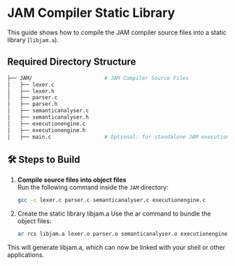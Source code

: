 # JAM Compiler Static Library

This guide shows how to compile the JAM compiler source files into a static library (`libjam.a`).

## Required Directory Structure
   
   ```bash
├── JAM/                       # JAM Compiler Source Files
│   ├── lexer.c
│   ├── lexer.h
│   ├── parser.c
│   ├── parser.h
│   ├── semanticanalyser.c
│   ├── semanticanalyser.h
│   ├── executionengine.c
│   ├── executionengine.h
│   ├── main.c                 # Optional: for standalone JAM execution
   ```
## 🛠️ Steps to Build

1. **Compile source files into object files**  
   Run the following command inside the `JAM` directory:

   ```bash
   gcc -c lexer.c parser.c semanticanalyser.c executionengine.c 
   ```
2. Create the static library libjam.a
   Use the ar command to bundle the object files:

   ```bash
   ar rcs libjam.a lexer.o parser.o semanticanalyser.o executionengine.o 
   ```

This will generate libjam.a, which can now be linked with your shell or other applications.
